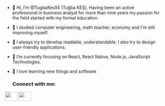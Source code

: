  - 👋 Hi, I’m @TugbaKes55 (Tuğba KEŞ), Having been an active professional in business analyst for more than nine years my passion for the field started with my formal education.
   
 - 🌱 I studied computer engineering, math teacher, economy and I'm still improving myself.

 - 🔭 I always try to develop readable, understandable. I also try to design user-friendly applications.
   
 - 💞️ I’m currently focusing on React, React Native, Node.js, JavaScript Technologies.
   
 - 🤭 I love learning new things and software

   <h3 align="left">Connect with me:</h3>
<p align="left">
<a href="https://www.linkedin.com/in/tu%C4%9Fba-k-5824a2235/" target="blank"><img align="center" src="https://raw.githubusercontent.com/rahuldkjain/github-profile-readme-generator/master/src/images/icons/Social/linked-in-alt.svg"  height="30" width="40" /></a>
<a href="https://www.instagram.com/tugba.bt.93/" target="blank"><img align="center" src="https://raw.githubusercontent.com/rahuldkjain/github-profile-readme-generator/master/src/images/icons/Social/instagram.svg" height="30" width="40" /></a>
</p>

